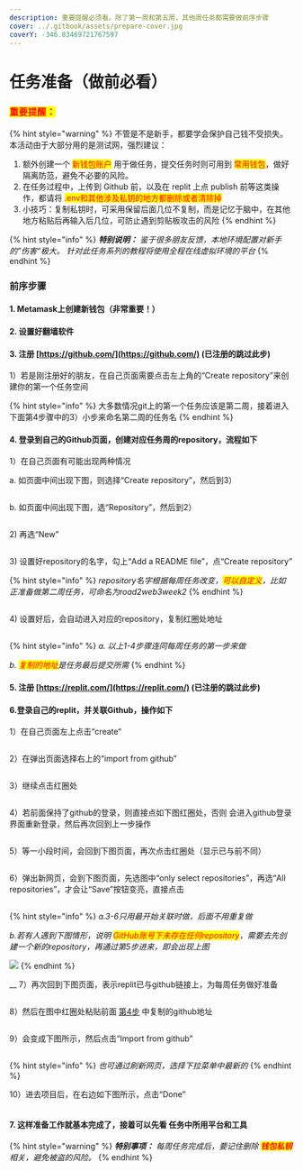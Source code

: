 ```yaml
---
description: 重要提醒必须看。除了第一周和第五周，其他周任务都需要做前序步骤
cover: ../.gitbook/assets/prepare-cover.jpg
coverY: -346.83469721767597
---
```


# 任务准备（做前必看）

### <mark style="color:red;">**重要提醒：**</mark>

{% hint style="warning" %}
不管是不是新手，都要学会保护自己钱不受损失。本活动由于大部分用的是测试网，强烈建议：

1. 额外创建一个 <mark style="color:red;">新钱包账户</mark> 用于做任务，提交任务时则可用到 <mark style="color:red;">常用钱包</mark>，做好隔离防范，避免不必要的风险。
2. 在任务过程中，上传到 Github 前，以及在 replit 上点 publish 前等这类操作，都请将 <mark style="color:red;">.env和其他涉及私钥的地方都删除或者清除掉</mark>
3. 小技巧：复制私钥时，可采用保留后面几位不复制，而是记忆于脑中，在其他地方粘贴后再输入后几位，可防止遇到剪贴板攻击的风险
{% endhint %}



{% hint style="info" %}
_**特别说明：** 鉴于很多朋友反馈，本地环境配置对新手的”伤害“极大。 针对此任务系列的教程将使用全程在线虚拟环境的平台_
{% endhint %}



### 前序步骤

#### &#x20;       1. Metamask上创建新钱包（非常重要！）

#### &#x20;       2. 设置好翻墙软件

#### &#x20;       3. 注册 [https://github.com/](https://github.com/)  (已注册的跳过此步)

&#x20;           1）若是刚注册好的朋友，在自己页面需要点击左上角的“Create repository”来创建你的第一个任务空间

{% hint style="info" %}
大多数情况git上的第一个任务应该是第二周，接着进入下面第4步骤中的3）小步来命名第二周的任务名
{% endhint %}

#### &#x20;       4. 登录到自己的Github页面，创建对应任务周的repository，流程如下

&#x20;           1）在自己页面有可能出现两种情况

&#x20;               a. 如页面中间出现下图，则选择“Create repository”，然后到3）

<figure><img src="../.gitbook/assets/image (12) (1) (1).png" alt=""><figcaption></figcaption></figure>

&#x20;               b. 如页面中间出现下图，选“Repository”，然后到2）

<figure><img src="../.gitbook/assets/image (10) (1).png" alt=""><figcaption></figcaption></figure>

&#x20;           2\) 再选“New”

<figure><img src="../.gitbook/assets/image (7) (1) (1).png" alt=""><figcaption></figcaption></figure>

&#x20;           3\) 设置好repository的名字，勾上“Add a README file”，点“Create repository”

{% hint style="info" %}
_repository名字根据每周任务改变，<mark style="color:red;">可以自定义</mark>，比如正准备做第二周任务，可命名为road2web3week2_
{% endhint %}

<figure><img src="../.gitbook/assets/image (15) (1) (1).png" alt=""><figcaption></figcaption></figure>

&#x20;           4\) 设置好后，会自动进入对应的repository，复制红圈处地址

<figure><img src="../.gitbook/assets/image (13) (1) (1).png" alt=""><figcaption></figcaption></figure>

{% hint style="info" %}
_a. 以上1-4步骤连同每周任务的第一步来做_

_b. <mark style="color:red;">复制的地址</mark>是任务最后提交所需_
{% endhint %}

#### &#x20;       5. 注册 [https://replit.com/](https://replit.com/)  (已注册的跳过此步)

#### &#x20;       6.登录自己的replit，并关联Github，操作如下

&#x20;           1）在自己页面左上点击“create“

<figure><img src="../.gitbook/assets/image (14) (1) (1).png" alt=""><figcaption></figcaption></figure>

&#x20;           2）在弹出页面选择右上的“import from github”

<figure><img src="../.gitbook/assets/image (2) (2).png" alt=""><figcaption></figcaption></figure>

&#x20;           3）继续点击红圈处

<figure><img src="../.gitbook/assets/image (4) (1).png" alt=""><figcaption></figcaption></figure>

&#x20;           4）若前面保持了github的登录，则直接点如下图红圈处，否则 会进入github登录界面重新登录，然后再次回到上一步操作

<figure><img src="../.gitbook/assets/image (11) (1).png" alt=""><figcaption></figcaption></figure>

&#x20;           5）等一小段时间，会回到下图页面，再次点击红圈处（显示已与前不同）

<figure><img src="../.gitbook/assets/image (8) (1) (1).png" alt=""><figcaption></figcaption></figure>

&#x20;           6）弹出新网页，会到下图页面，先选图中“only select repositories”，再选“All repositories”，才会让“Save”按钮变亮，直接点击

<figure><img src="../.gitbook/assets/image (9) (1) (1).png" alt=""><figcaption></figcaption></figure>

{% hint style="info" %}
_a.3-6只用最开始关联时做，后面不用重复做_

_b.若有人遇到下图情形，说明 <mark style="color:red;">GitHub账号下未存在任何repository</mark>，需要去先创建一个新的repository，再通过第5步进来，即会出现上图_

__![](<../.gitbook/assets/image (16) (1) (1).png>)__
{% endhint %}

&#x20;           __            7）再次回到下图页面，表示replit已与github链接上，为每周任务做好准备

<figure><img src="../.gitbook/assets/image (2) (3) (1).png" alt=""><figcaption></figcaption></figure>

&#x20;           8）然后在图中红圈处粘贴前面 [第4步](ren-wu-zhun-bei-zuo-qian-bi-kan.md#4.-deng-lu-dao-zi-ji-de-github-ye-mian-chuang-jian-dui-ying-ren-wu-zhou-de-repository-liu-cheng-ru-x) 中复制的github地址

<figure><img src="../.gitbook/assets/image (6) (1) (1) (1).png" alt=""><figcaption></figcaption></figure>

&#x20;           9）会变成下图所示，然后点击“Import from github”

<figure><img src="../.gitbook/assets/image (3) (1).png" alt=""><figcaption></figcaption></figure>

{% hint style="info" %}
_也可通过刷新网页，选择下拉菜单中最新的_
{% endhint %}

&#x20;           10）进去项目后，在右边如下图所示，点击“Done”&#x20;

<figure><img src="../.gitbook/assets/image (5) (1) (1).png" alt=""><figcaption></figcaption></figure>

#### &#x20;       7. 这样准备工作就基本完成了，接着可以先看 任务中所用平台和工具

{% hint style="warning" %}
_**特别事项：** 每周任务完成后，要记住删除 <mark style="color:red;">**钱包私钥**</mark> 相关，避免被盗的风险。_ &#x20;
{% endhint %}

